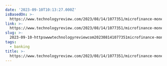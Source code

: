 ```yaml
---
date: '2023-09-10T10:13:27.000Z'
isBasedOn: >-
  https://www.technologyreview.com/2023/08/14/1077351/microfinance-money-making/?twclid=2-6tjgj6acwca1fuf1ryybaapnp
link: >-
  https://www.technologyreview.com/2023/08/14/1077351/microfinance-money-making/?twclid=2-6tjgj6acwca1fuf1ryybaapnp
slug: >-
  2023-09-10-httpswwwtechnologyreviewcom202308141077351microfinance-money-makingtwclid2-6tjgj6acwca1fuf1ryybaapnp
tags:
  - banking
title: >-
  https://www.technologyreview.com/2023/08/14/1077351/microfinance-money-making/?twclid=2-6tjgj6acwca1fuf1ryybaapnp
---
```



